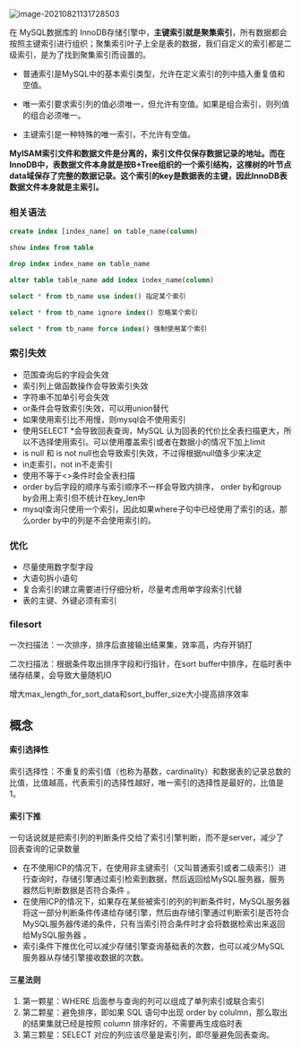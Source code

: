 ![image-20210821131728503](E:\学习笔记\typora\img\image-20210821131728503.png)

在 MySQL数据库的 InnoDB存储引擎中，**主键索引就是聚集索引**，所有数据都会按照主键索引进行组织；聚集索引叶子上全是表的数据，我们自定义的索引都是二级索引，是为了找到聚集索引而设置的。

- 普通索引是MySQL中的基本索引类型，允许在定义索引的列中插入重复值和空值。

- 唯一索引要求索引列的值必须唯一，但允许有空值。如果是组合索引，则列值的组合必须唯一。
- 主键索引是一种特殊的唯一索引，不允许有空值。

**MyISAM索引文件和数据文件是分离的，索引文件仅保存数据记录的地址。而在InnoDB中，表数据文件本身就是按B+Tree组织的一个索引结构，这棵树的叶节点data域保存了完整的数据记录。这个索引的key是数据表的主键，因此InnoDB表数据文件本身就是主索引。**

### 相关语法

```sql
create index [index_name] on table_name(column) 

show index from table

drop index index_name on table_name

alter table table_name add index index_name(column)

select * from tb_name use index() 指定某个索引

select * from tb_name ignore index() 忽略某个索引

select * from tb_name force index() 强制使用某个索引
```

### 索引失效

- 范围查询后的字段会失效
- 索引列上做函数操作会导致索引失效
- 字符串不加单引号会失效
- or条件会导致索引失效，可以用union替代
- 如果使用索引比不用慢，则mysql会不使用索引
- 使用SELECT *会导致回表查询，MySQL 认为回表的代价比全表扫描更大，所以不选择使用索引。可以使用覆盖索引或者在数据小的情况下加上limit
- is null 和 is not null也会导致索引失效，不过得根据null值多少来决定
- in走索引，not in不走索引
- 使用不等于<>条件时会全表扫描
- order by后字段的顺序与索引顺序不一样会导致内排序， order by和group by会用上索引但不统计在key_len中
- mysql查询只使用一个索引，因此如果where子句中已经使用了索引的话，那么order by中的列是不会使用索引的。

### 优化

- 尽量使用数字型字段
- 大语句拆小语句
- 复合索引的建立需要进行仔细分析，尽量考虑用单字段索引代替
- 表的主键、外键必须有索引


### filesort

一次扫描法：一次排序，排序后直接输出结果集，效率高，内存开销打

二次扫描法：根据条件取出排序字段和行指针，在sort buffer中排序，在临时表中储存结果，会导致大量随机IO

增大max_length_for_sort_data和sort_buffer_size大小提高排序效率

## 概念

#### 索引选择性

索引选择性：不重复的索引值（也称为基数，cardinality）和数据表的记录总数的比值，比值越高，代表索引的选择性越好，唯一索引的选择性是最好的，比值是 1。

#### 索引下推

一句话说就是把索引列的判断条件交给了索引引擎判断，而不是server，减少了回表查询的记录数量

- 在不使用ICP的情况下，在使用非主键索引（又叫普通索引或者二级索引）进行查询时，存储引擎通过索引检索到数据，然后返回给MySQL服务器，服务器然后判断数据是否符合条件 。
- 在使用ICP的情况下，如果存在某些被索引的列的判断条件时，MySQL服务器将这一部分判断条件传递给存储引擎，然后由存储引擎通过判断索引是否符合MySQL服务器传递的条件，只有当索引符合条件时才会将数据检索出来返回给MySQL服务器 。
- 索引条件下推优化可以减少存储引擎查询基础表的次数，也可以减少MySQL服务器从存储引擎接收数据的次数。

#### 三星法则

1. 第一颗星：WHERE 后面参与查询的列可以组成了单列索引或联合索引
2. 第二颗星：避免排序，即如果 SQL 语句中出现 order by colulmn，那么取出的结果集就已经是按照 column 排序好的，不需要再生成临时表
3. 第三颗星：SELECT 对应的列应该尽量是索引列，即尽量避免回表查询。
